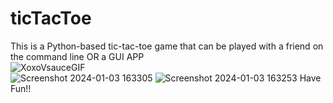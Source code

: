 # ticTacToe
This is a Python-based tic-tac-toe game that can be played with a friend on the command line OR a GUI APP  
![XoxoVsauceGIF](https://github.com/GoSEHawks/ticTacToe/assets/45705923/8e9a31cf-19d2-4f17-bf64-18d16c277eeb)
<br>
![Screenshot 2024-01-03 163305](https://github.com/GoSEHawks/ticTacToe/assets/45705923/72f8e64e-7674-4018-b6eb-2713e3b89fca)
![Screenshot 2024-01-03 163253](https://github.com/GoSEHawks/ticTacToe/assets/45705923/315ff8a2-7095-4e9b-8198-8f1f7d71d7a3)
Have Fun!!
